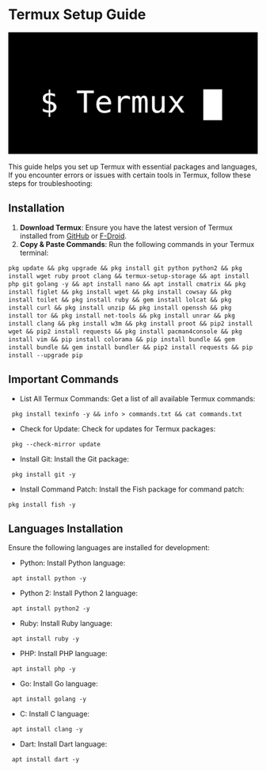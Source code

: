 # Termux Setup Guide

![Termux Setup Guide](banner.jpg)

This guide helps you set up Termux with essential packages and languages, If you encounter errors or issues with certain tools in Termux, follow these steps for troubleshooting:

## Installation

1. **Download Termux**: Ensure you have the latest version of Termux installed from [GitHub](https://github.com/termux/termux-app/releases) or [F-Droid](https://f-droid.org/packages/com.termux/).
2. **Copy & Paste Commands**: Run the following commands in your Termux terminal:

```shell
pkg update && pkg upgrade && pkg install git python python2 && pkg install wget ruby proot clang && termux-setup-storage && apt install php git golang -y && apt install nano && apt install cmatrix && pkg install figlet && pkg install wget && pkg install cowsay && pkg install toilet && pkg install ruby && gem install lolcat && pkg install curl && pkg install unzip && pkg install openssh && pkg install tor && pkg install net-tools && pkg install unrar && pkg install clang && pkg install w3m && pkg install proot && pip2 install wget && pip2 install requests && pkg install pacman4console && pkg install vim && pip install colorama && pip install bundle && gem install bundle && gem install bundler && pip2 install requests && pip install --upgrade pip
```
## Important Commands

- List All Termux Commands: Get a list of all available Termux commands:

```shell
 pkg install texinfo -y && info > commands.txt && cat commands.txt
```

- Check for Update: Check for updates for Termux packages:

```shell
 pkg --check-mirror update
```

- Install Git: Install the Git package:

```shell
 pkg install git -y
```

- Install Command Patch: Install the Fish package for command patch:

```shell
pkg install fish -y
```

## Languages Installation

Ensure the following languages are installed for development:

- Python: Install Python language:

```shell
 apt install python -y
```

- Python 2: Install Python 2 language:

```shell
 apt install python2 -y
```

- Ruby: Install Ruby language:

```shell
 apt install ruby ​​-y
```

- PHP: Install PHP language:

```shell
 apt install php -y
```

- Go: Install Go language:

```shell
 apt install golang -y
```

- C: Install C language:
```shell
 apt install clang -y
```

- Dart: Install Dart language:
```shell
 apt install dart -y
```
